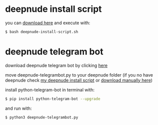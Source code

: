 # deepnude install script #

you can [download here](https://github.com/adotDEV/adotDEV/releases/download/deepnude-install-script.sh/deepnude-install-script.sh) and execute with:
```bash
$ bash deepnude-install-script.sh
```
# deepnude telegram bot #

download deepnude telegram bot by clicking [here](https://github.com/adotDEV/adotDEV/releases/download/deepnude-telegrambot/deepnude-telegrambot.py)


move deepnude-telegrambot.py to your deepnude folder (if you no have deepnude check [my deepnude install script](#deepnude-install-script "Goto deepnude-install-script") or [download manually here](https://github.com/zhengyima/DeepNude_NoWatermark_withModel))

install python-telegram-bot in terminal with:
```bash
$ pip install python-telegram-bot --upgrade
```
and run with:
```bash
$ python3 deepnude-telegrambot.py
```
